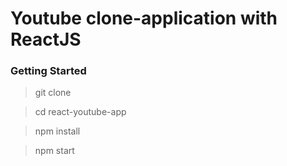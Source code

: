 # Youtube clone-application with ReactJS

### Getting Started

> git clone 

> cd react-youtube-app

> npm install

> npm start

